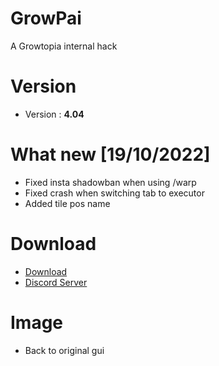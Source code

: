 # GrowPai
A Growtopia internal hack
# Version
* Version : <b>4.04</b>
# What new [19/10/2022]
* Fixed insta shadowban when using /warp
* Fixed crash when switching tab to executor
* Added tile pos name
# Download
* [Download](https://carapedi.id/sLiC0HN)
* [Discord Server](https://discord.gg/k4fdpb8R2H)

# Image
* Back to original gui
